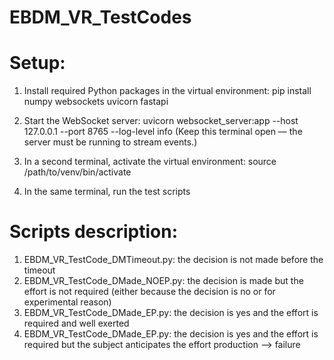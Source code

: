 # EBDM_VR_TestCodes

# Setup:

1. Install required Python packages in the virtual environment:
   pip install numpy websockets uvicorn fastapi

2. Start the WebSocket server:
   uvicorn websocket_server:app --host 127.0.0.1 --port 8765 --log-level info
   (Keep this terminal open — the server must be running to stream events.)

3. In a second terminal, activate the virtual environment:
   source /path/to/venv/bin/activate

4. In the same terminal, run the test scripts 


# Scripts description: 
1. EBDM_VR_TestCode_DMTimeout.py: the decision is not made before the timeout
2. EBDM_VR_TestCode_DMade_NOEP.py: the decision is made but the effort is not required (either because the decision is no or for experimental reason)
3. EBDM_VR_TestCode_DMade_EP.py: the decision is yes and the effort is required and well exerted
4. EBDM_VR_TestCode_DMade_EP.py: the decision is yes and the effort is required but the subject anticipates the effort production --> failure



